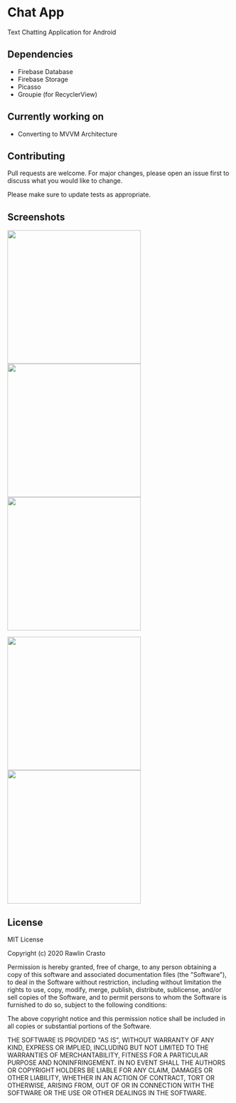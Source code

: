 # Chat App

Text Chatting Application for Android

## Dependencies

- Firebase Database
- Firebase Storage
- Picasso
- Groupie (for RecyclerView)


## Currently working on
- Converting to MVVM Architecture 

## Contributing
Pull requests are welcome. For major changes, please open an issue first to discuss what you would like to change.

Please make sure to update tests as appropriate.


## Screenshots
<img src="https://github.com/rawlin/Chat_App/blob/master/Screenshots/register.jpg" width="300">   <img src="https://github.com/rawlin/Chat_App/blob/master/Screenshots/login.jpg" width="300"> <img src="https://github.com/rawlin/Chat_App/blob/master/Screenshots/userlist.jpg" width="300">

<img src="https://github.com/rawlin/Chat_App/blob/master/Screenshots/latest.jpg" width="300">  <img src="https://github.com/rawlin/Chat_App/blob/master/Screenshots/chats.jpg" width="300"> 



## License
MIT License

Copyright (c) 2020 Rawlin Crasto

Permission is hereby granted, free of charge, to any person obtaining a copy
of this software and associated documentation files (the "Software"), to deal
in the Software without restriction, including without limitation the rights
to use, copy, modify, merge, publish, distribute, sublicense, and/or sell
copies of the Software, and to permit persons to whom the Software is
furnished to do so, subject to the following conditions:

The above copyright notice and this permission notice shall be included in all
copies or substantial portions of the Software.

THE SOFTWARE IS PROVIDED "AS IS", WITHOUT WARRANTY OF ANY KIND, EXPRESS OR
IMPLIED, INCLUDING BUT NOT LIMITED TO THE WARRANTIES OF MERCHANTABILITY,
FITNESS FOR A PARTICULAR PURPOSE AND NONINFRINGEMENT. IN NO EVENT SHALL THE
AUTHORS OR COPYRIGHT HOLDERS BE LIABLE FOR ANY CLAIM, DAMAGES OR OTHER
LIABILITY, WHETHER IN AN ACTION OF CONTRACT, TORT OR OTHERWISE, ARISING FROM,
OUT OF OR IN CONNECTION WITH THE SOFTWARE OR THE USE OR OTHER DEALINGS IN THE
SOFTWARE.
